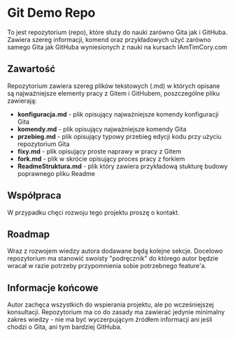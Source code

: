# Git Demo Repo
To jest repozytorium (repo), które służy do nauki zarówno Gita jak i GitHuba. Zawiera szereg informacji, komend oraz przykładowych użyć zarówno samego Gita jak GitHuba wyniesionych z nauki na kursach IAmTimCory.com 

## Zawartość
Repozytorium zawiera szereg plików tekstowych (.md) w których opisane są najważniejsze elementy pracy z Gitem i GitHubem, poszczególne pliku zawierają:
* **konfiguracja.md** - plik opisujący najważniejsze komendy konfiguracji Gita
* **komendy.md** - plik opisujący najważniejsze komendy Gita
* **przebieg.md** - plik opisujący typowy przebieg edycji kodu przy użyciu repozytorium Gita
* **fixy.md** - plik opisujący proste naprawy w pracy z Gitem
* **fork.md** - plik w skrócie opisujący proces pracy z forkiem
* **ReadmeStruktura.md** - plik który zawiera przykładową stukturę budowy poprawnego pliku Readme

## Współpraca
W przypadku chęci rozwoju tego projektu proszę o kontakt.

## Roadmap
Wraz z rozwojem wiedzy autora dodawane będą kolejne sekcje. Docelowo repozytorium ma stanowić swoisty "podręcznik" do którego autor będzie wracał w razie potrzeby przypomnienia sobie potrzebnego feature'a. 

## Informacje końcowe
Autor zachęca wszystkich do wspierania projektu, ale po wcześniejszej konsultacji. Repozytorium ma co do zasady ma zawierać jedynie minimalny zakres wiedzy - nie ma być wyczerpującym źródłem informacji ani jeśli chodzi o Gita, ani tym bardziej GitHuba.
